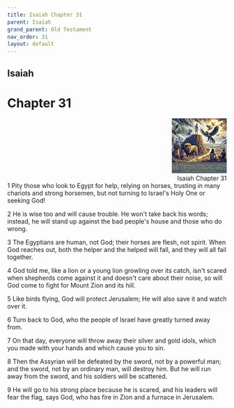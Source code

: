 ```yaml
---
title: Isaiah Chapter 31
parent: Isaiah
grand_parent: Old Testament
nav_order: 31
layout: default
---
```


## Isaiah

# Chapter 31

<div style="clear: both; text-align: right;">
    <img src="/assets/Image/Isaiah/500/31.jpg" alt="Isaiah Chapter 31" class="chapter-image" style="max-width: 25%; height: auto;"/>
    <figcaption style="font-size: 14px;">Isaiah Chapter 31</figcaption>
</div>
1 Pity those who look to Egypt for help, relying on horses, trusting in many chariots and strong horsemen, but not turning to Israel's Holy One or seeking God!

2 He is wise too and will cause trouble. He won't take back his words; instead, he will stand up against the bad people's house and those who do wrong.

3 The Egyptians are human, not God; their horses are flesh, not spirit. When God reaches out, both the helper and the helped will fall, and they will all fail together.

4 God told me, like a lion or a young lion growling over its catch, isn't scared when shepherds come against it and doesn't care about their noise, so will God come to fight for Mount Zion and its hill.

5 Like birds flying, God will protect Jerusalem; He will also save it and watch over it.

6 Turn back to God, who the people of Israel have greatly turned away from.

7 On that day, everyone will throw away their silver and gold idols, which you made with your hands and which cause you to sin.

8 Then the Assyrian will be defeated by the sword, not by a powerful man; and the sword, not by an ordinary man, will destroy him. But he will run away from the sword, and his soldiers will be scattered.

9 He will go to his strong place because he is scared, and his leaders will fear the flag, says God, who has fire in Zion and a furnace in Jerusalem.


